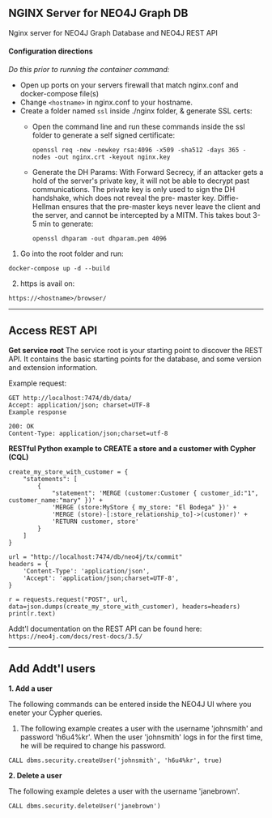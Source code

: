 ## NGINX Server for NEO4J Graph DB
Nginx server for NEO4J Graph Database and NEO4J REST API

#### Configuration directions

<em>Do this prior to running the container command:</em>

 - Open up ports on your servers firewall that match nginx.conf and docker-compose file(s)
 - Change ```<hostname>``` in nginx.conf to your hostname. 
 - Create a folder named ```ssl``` inside ./nginx folder, & generate SSL certs:
    - Open the command line and run these commands inside the ssl folder to generate a self signed certificate:
    
      ```openssl req -new -newkey rsa:4096 -x509 -sha512 -days 365 -nodes -out nginx.crt -keyout nginx.key```
      
    - Generate the DH Params: With Forward Secrecy, if an attacker gets a hold of the server's private key, it will not be able to decrypt past communications. The private key is only used to sign the DH handshake, which does not reveal the pre- master key. Diffie-Hellman ensures that the pre-master keys never leave the client and the server, and cannot be intercepted by a MITM. This takes bout 3-5 min to generate:
    
      ```openssl dhparam -out dhparam.pem 4096```
 
 
 1. Go into the root folder and run:
 
 ``` docker-compose up -d --build ```
 
 2. https is avail on: 
 
 ```https://<hostname>/browser/```
 
 -------------------------------------------------------------------
 
 ## Access REST API
 
<strong>Get service root</strong>
The service root is your starting point to discover the REST API. It contains the basic starting points for the database, and some version and extension information.

Example request:

```
GET http://localhost:7474/db/data/
Accept: application/json; charset=UTF-8
Example response

200: OK
Content-Type: application/json;charset=utf-8
```

<strong>RESTful Python example to CREATE a store and a customer with Cypher (CQL)</strong>

```
create_my_store_with_customer = {
    "statements": [
        {
            "statement": 'MERGE (customer:Customer { customer_id:"1", customer_name:"mary" })' +
            'MERGE (store:MyStore { my_store: "El Bodega" })' +
            'MERGE (store)-[:store_relationship_to]->(customer)' +
            'RETURN customer, store'
        }
    ]
}

url = "http://localhost:7474/db/neo4j/tx/commit"
headers = {
    'Content-Type': 'application/json',
    'Accept': 'application/json;charset=UTF-8',
}

r = requests.request("POST", url, data=json.dumps(create_my_store_with_customer), headers=headers)
print(r.text)

```
 
Addt'l documentation on the REST API can be found here: ```https://neo4j.com/docs/rest-docs/3.5/```
 
--------------------------------------------------------------------
 
 ## Add Addt'l users

<strong>1. Add a user</strong>

The following commands can be entered inside the NEO4J UI where you eneter your Cypher queries.

1. The following example creates a user with the username 'johnsmith' and password 'h6u4%kr'. When the user 'johnsmith' logs in for the first time, he will be required to change his password. 

```CALL dbms.security.createUser('johnsmith', 'h6u4%kr', true)```

<strong>2. Delete a user</strong>

The following example deletes a user with the username 'janebrown'.

```CALL dbms.security.deleteUser('janebrown')```
